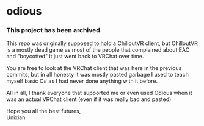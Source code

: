 # odious

### This project has been archived.
This repo was originally supposed to hold a ChilloutVR client, but ChilloutVR is a mostly dead game as most of the people that complained about EAC and "boycotted" it just went back to VRChat over time.

You are free to look at the VRChat client that was here in the previous commits, but in all honesty it was mostly pasted garbage I used to teach myself basic C# as I had never done anything with it before.

All in all, I thank everyone that supported me or even used Odious when it was an actual VRChat client (even if it was really bad and pasted)

Hope you all the best futures,\
Unixian.
